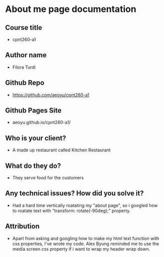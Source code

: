 #   About me page documentation
## Course title
- cpnt260-a1
## Author name
- Filora Turdi
## Github Repo
- https://github.com/aeoyu/cpnt260-a1
## Github Pages Site
- aeoyu.github.io/cpnt260-a1/
## Who is your client?
- A made up restaurant called Kitchen Restaurant
## What do they do?
- They serve food for the customers
## Any technical issues? How did you solve it?
- Had a hard time vertically roatating my "about page", so i googled how to roatate text with "transform: rotate(-90deg);" property.
## Attribution
- Apart from asking and googling how to make my html text function with css properties, I've wrote my code.
Alex Byung reminded me to use the media screen css property if i want to wrap my header wrap down.
